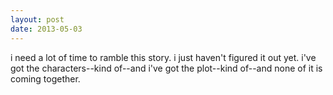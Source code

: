 ```yaml
---
layout: post
date: 2013-05-03
---
```


i need a lot of time to ramble this story. i just haven't figured it out yet. i've got the characters--kind of--and i've got the plot--kind of--and none of it is coming together.
